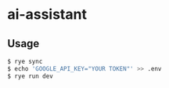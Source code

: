 # ai-assistant

## Usage

```bash
$ rye sync
$ echo 'GOOGLE_API_KEY="YOUR TOKEN"' >> .env
$ rye run dev
```
